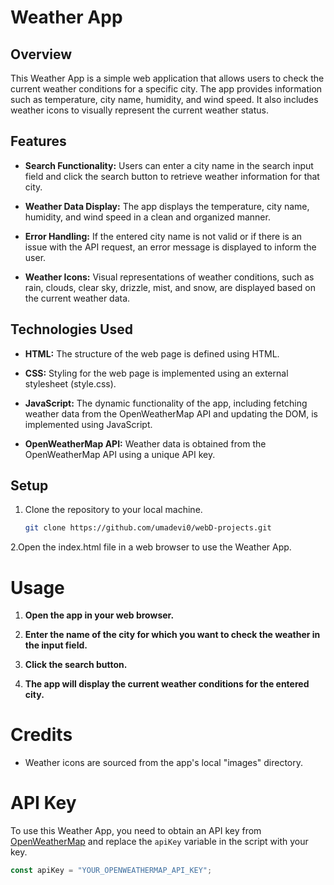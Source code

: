 # Weather App

## Overview

This Weather App is a simple web application that allows users to check the current weather conditions for a specific city. The app provides information such as temperature, city name, humidity, and wind speed. It also includes weather icons to visually represent the current weather status.

## Features

- **Search Functionality:** Users can enter a city name in the search input field and click the search button to retrieve weather information for that city.

- **Weather Data Display:** The app displays the temperature, city name, humidity, and wind speed in a clean and organized manner.

- **Error Handling:** If the entered city name is not valid or if there is an issue with the API request, an error message is displayed to inform the user.

- **Weather Icons:** Visual representations of weather conditions, such as rain, clouds, clear sky, drizzle, mist, and snow, are displayed based on the current weather data.

## Technologies Used

- **HTML:** The structure of the web page is defined using HTML.

- **CSS:** Styling for the web page is implemented using an external stylesheet (style.css).

- **JavaScript:** The dynamic functionality of the app, including fetching weather data from the OpenWeatherMap API and updating the DOM, is implemented using JavaScript.

- **OpenWeatherMap API:** Weather data is obtained from the OpenWeatherMap API using a unique API key.

## Setup

1. Clone the repository to your local machine.

   ```bash
   git clone https://github.com/umadevi0/webD-projects.git

2.Open the index.html file in a web browser to use the Weather App.


# Usage

1. **Open the app in your web browser.**

2. **Enter the name of the city for which you want to check the weather in the input field.**

3. **Click the search button.**

4. **The app will display the current weather conditions for the entered city.**

# Credits

- Weather icons are sourced from the app's local "images" directory.

# API Key

To use this Weather App, you need to obtain an API key from [OpenWeatherMap](https://openweathermap.org/) and replace the `apiKey` variable in the script with your key.

```javascript
const apiKey = "YOUR_OPENWEATHERMAP_API_KEY";
